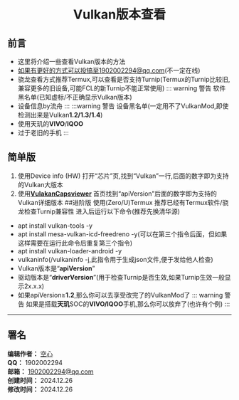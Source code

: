 <div align="center">

# Vulkan版本查看

</div>

## 前言

 - 这里将介绍一些查看Vulkan版本的方法
 - 如果有更好的方式可以投搞至1902002294@qq.com(不一定在线)
 - 骁龙查看方式推荐Termux,可以查看是否支持Turnip(Termux的Turnip比较旧,兼容更多的旧设备,可能FCL的新Turnip不能正常使用)
::: warning 警告
软件黑名单(已知虚标/不正确显示Vulkan版本)
- 设备信息by流舟
:::
:::warning 警告
设备黑名单(一定用不了VulkanMod,即使检测出来是Vulkan**1.2/1.3/1.4**)
- 使用天玑的**VIVO**/**IQOO**
- 过于老旧的手机
:::
 
 
## 简单版

1. 使用Device info (HW)
打开“芯片”页,找到“Vulkan”一行,后面的数字即为支持的Vulkan大版本
2. 使用[**VulakanCapsviewer**](https://vulkan.gpuinfo.org/downloads/vulkancapsviewer_3.43_arm.apk)
首页找到“apiVersion”后面的数字即为支持的Vulkan详细版本
##进阶版
使用(Zero/U)Termux
推荐已经有Termux软件/骁龙检查Turnip兼容性
进入后运行以下命令(推荐先换清华源)
- apt install vulkan-tools -y
- apt install mesa-vulkan-icd-freedreno -y(可以在第三个指令后面，但如果这样需要在运行此命令后重复第三个指令)
- apt install vulkan-loader-android -y
- vulkaninfo(/vulkaninfo -j,此指令用于生成json文件,便于发给他人检查)
- Vulkan版本是“**apiVersion**”
- 驱动版本是“**driverVersion**”(用于检查Turnip是否生效,如果Turnip生效一般显示2x.x.x)
- 如果apiVersion≥**1.2**,那么你可以去享受改完了的VulkanMod了
::: warning 警告
如果是搭载**天玑**SOC的**VIVO/IQOO**手机,那么你可以放弃了(也许有个例)
:::
---

## 署名

**编辑作者：** [空心](https://github.com/KongXing0819)  
**QQ：** 1902002294  
**邮箱：** 1902002294@qq.com  
**创建时间：** 2024.12.26  
**修改时间：** 2024.12.26
